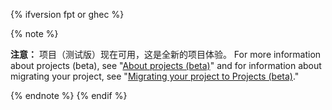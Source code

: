 {% ifversion fpt or ghec %}

{% note %}

**注意：** 项目（测试版）现在可用，这是全新的项目体验。 For more information about projects (beta), see "[About projects (beta)](/issues/trying-out-the-new-projects-experience/about-projects)" and for information about migrating your project, see "[Migrating your project to Projects (beta)](/issues/trying-out-the-new-projects-experience/migrating-your-project)."

{% endnote %}
{% endif %}
